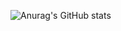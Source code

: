 ![Anurag's GitHub stats](https://github-readme-stats.vercel.app/api?8harrison=anuraghazra&show_icons=true&theme=radical)
